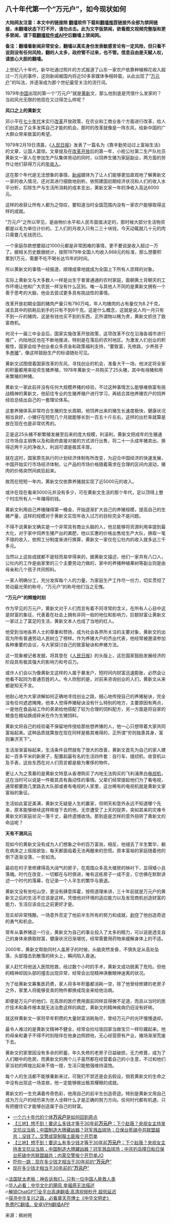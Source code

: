  <!-- 面包屑导航 --> <h2>八十年代第一个“万元户”，如今现状如何</h2> <p class="notice"><b>大陆网友注意：本文中的链接除 <a href="https://github.com/bannedbook/fanqiang" >翻墙</a>软件下载和<a href="https://github.com/killgcd/justmysocks/blob/master/README.md">翻墙推荐</a>链接外全部为禁网链接，未翻墙状态下打不开，请勿点击。此为文字版禁闻，欲看图文视频完整版和更多禁闻，请下载<a href="https://github.com/bannedbook/fanqiang">翻墙软件或APP</a>后翻墙上禁闻网。</p><p>备注：翻墙看新闻非常安全，翻墙以真实身份发表敏感言论有一定风险，但只看不说则没有任何风险，翻的人太多，政府管不过来，也不管。信息自由是天赋人权，请放心大胆的翻墙。</b></p>  <div class="entry"> <p id="conimg">上世纪八十年代，新华社通过照片的方式报道了山东一家农户依靠种植棉花收入超过一万元的事件，这则新闻被国内将近50多家媒体争相转载，从此出现了“<a href="https://www.bannedbook.org/bnews/tag/%E4%B8%87%E5%85%83%E6%88%B7/" class="st_tag internal_tag" rel="tag" title="标签 万元户 下的日志">万元户</a>”的叫法，并逐渐成为那个世纪最受关注的流行词。</p> <p>1979年<span class='wp_keywordlink_affiliate'><a href="https://www.bannedbook.org/" title="中国" target="_blank">中国</a></span>出现的第一个“万元户”就是<a href="https://www.bannedbook.org/bnews/tag/%e9%bb%84%e6%96%b0/" class="st_tag internal_tag" rel="tag" title="标签 黄新 下的日志">黄新</a>文，那么他到底是凭借什么发家的？当初风光无限的他现在又过得怎么样呢？</p> <p><strong>风口之上的黄新文</strong></p> <p>邓小平在<span class='wp_keywordlink'><a href="https://www.bannedbook.org/forum2/topic1112.html" title="北島、李陀主編： 七十年代" target="_blank">七十年代</a></span>末实行<a href="https://www.bannedbook.org/bnews/tag/%e6%94%b9%e9%9d%a9/" class="st_tag internal_tag" rel="tag" title="标签 改革 下的日志">改革</a>开放政策，在农业和工商业各个方面进行改革，给人们创造出了众多发挥自己才能的机会。那时的改革就像是一阵东风，给新中国的广大群众带来致富的希望。</p> <p>1979年2月19日清晨，《<span class='wp_keywordlink'><a href="https://www.bannedbook.org/forum2/topic109.html" title="透视人民日报" target="_blank">人民日报</a></span>》发表了一篇名为《靠辛勤劳动过上富裕生活》的文章，让国人震惊。文章提及在<a href="https://www.bannedbook.org/bnews/tag/%e6%94%b9%e9%9d%a9%e5%bc%80%e6%94%be/" class="st_tag internal_tag" rel="tag" title="标签 改革开放 下的日志">改革开放</a>后的第一年，小榄公社第二生产队社员黄新文一家人在参加生产队集体劳动的同时，以饲养生猪为家庭副业，两方面的劳作让他们获得万元的<a href="https://www.bannedbook.org/bnews/tag/%E5%B9%B4%E6%94%B6%E5%85%A5/" class="st_tag internal_tag" rel="tag" title="标签 年收入 下的日志">年收入</a>。</p> <p>这在那个年代是无法想象的事情，<span class='wp_keywordlink_affiliate'><a href="https://www.bannedbook.org/" title="新闻">新闻</a></span>媒体为了让人们能够更加直观地了解黄新文一家的收入情况，还对其进行细致地剖析。依照建国初期经济状况和人们的收入水平分析，扣除生产与生活所消耗的成本支出，黄新文家一年的净收入高达6000元。</p> <p>这样的收获让所有人都为之惊叹，要知道当时全国范围内没有一家农户能够取得这样的成就。</p> <p>“万元户”之所以罕见，是由物价水平和人民币面值决定的，那时候大部分生活物资都是以毛为单位计价的。工人们的月收入只有二三十块钱，今天动辄就几十元的肉只需要几毛钱而已。</p> <p>一个家庭存款想要超过1000元都是非常困难的事情，更不要说是收入超过一万了。据相关历史数据统计，按照1979年全国人均收入668元的标准，那么想要积累到1万元，需要不吃不喝长达15年的时间。</p> <p>所以黄新文的事情一经报道，顺理成章地就成为全国上下所有人崇拜的对象。</p> <p>实际上黄新文与大多数人一样是出生于普普通通的农村家庭，面朝黄土背朝天的工作环境让他和广大农民一样没有什么区别。唯一与其他人不同的是黄新文拥有一个善于思考的大脑，他会去尝试更多具有挑战性的事情。</p> <p>改革开放初期全国的猪肉产量只有790万吨，年人均猪肉的占有量仅为8.2千克，减去其中的损耗后到手的只有不到6千克。这是什么概念，这就是说人均一月只有不到一斤的猪肉，这是有钱也买不到的东西，正所谓物以稀为贵，黄新文抓住了致富商机。</p> <p>何况十一届三中全会后，国家实施改革开放政策，这项改革不仅在沿海各城市进行推广，内陆地区也在不断地推进，特别是在落后的农村地区。为激发人们创业的积极性，国家会给予创业者众多资金和政策福利支持，“要致富，先修路，少养孩子多<a href="https://www.bannedbook.org/bnews/tag/%E5%85%BB%E7%8C%AA/" class="st_tag internal_tag" rel="tag" title="标签 养猪 下的日志">养猪</a>”，像这样鼓励生产的标语随处可见。</p> <p>黄新文试图借着国家改革的东风，寻找创业的机会，准备大干一场，他决定将全家的积蓄都用来投资生猪养殖，1978年黄新文一共购买了25头猪，其中有母猪和用来繁殖的种猪。</p> <p>黄新文一家此前并没有任何大规模养猪的经验，不过这种事情怎么能够难倒富有挑战精神的黄新文，他前往专业的生猪养殖户进行学习，再结合其他养猪农户的饲养经验总结出自己的一套理论体系。</p> <p>这套养殖体系非常符合生猪的生长周期，他饲养出来的猪生长速度极快，健康状况相当良好，小猪仔在短短几个月就能够长到一百五十斤左右，这样的出栏率就算是放在现在也是非常优秀的。</p> <p>正是这25头猪不断繁殖发展至后来的庞大规模，利滚利，黄新文把成年的生猪通过市场自主销售以及和政府直接对接的方式进行出售，将二十一头成年猪卖出，换得近两千元的净收入，利润可谓是极其丰厚。</p> <p>就在这时，国家原先执行的计划经济体制有所改变，为迎合中国经济的快速发展，中国开始实行市场经济体制，让产品的市场价格随着需求在合理的区间内波动，猪肉的价格突然间疯狂起来。</p> <p>故而在短短一年内，黄新文仅依靠养猪就实现了近5000元的收入。</p> <p>或许在现在看来5000元并没有多少，可在黄新文生活的那个年代，足以顶得上整个村庄所有人一年赚得的钱。</p> <p>黄新文利用自己养猪赚得第一桶金，开始逐渐扩大自己的养猪规模，提高自己的生猪产量，这样的规模对于黄新文实现年收入过万的目标完全不是问题。</p> <p>不得不说黄新文确实是一个非常具有商业头脑的人，他总能够将资源利用率提到最大化，对于家中饲养生猪产出的粪肥，他以实惠的价格出售给生产大队，换取一笔不错的收入，依照工分制度来进行换算，黄新文一家仅在公社内的收入就多达三千多元。</p> <p>当然以上这些成就都不是轻而易举得来的，据黄新文描述，他们一家共有八口人，公社内的工作是由家里的三个主要劳动力做的，家中的养猪种植果树等副业则是由母亲和几个孩子共同照料。</p> <p>一家人明确分工，充分发挥每个人的力量，为家庭生产工作尽一份力，切实贯彻了劳动最光荣的称号，“万元户”的称号他们当之无愧。</p>  <p><strong>“万元户”的辉煌时刻</strong></p> <p>作为罕见的万元户，黄新文对于人们而言有着不同寻常的含义，在所有人心目中这是财富的象征，代表着在社会上拥有非同一般的地位和影响力，巨额财富让黄新文一家过上了富足的生活，黄新文本人也成了当地的红人。</p> <p>他受到当地各界人士的尊重和赞扬，成为社会各界所关注的主要对象，黄新文的出现为所有普通劳动人民树立了榜样。作为养猪大户的杰出代表，他经常被邀请参加各种重要的会议，与大家探讨自己的致富秘诀和养猪方法。</p> <p>这一现象被记者发掘，将其登在《<a href="https://www.bannedbook.org/bnews/tag/%e4%ba%ba%e6%b0%91%e6%97%a5%e6%8a%a5/" class="st_tag internal_tag" rel="tag" title="标签 人民日报 下的日志">人民日报</a>》的头版上，这在国家鼓励发展经济的阶段具有极其强大的影响力和号召力。</p> <p>或许人们会以为像黄新文这样的人属于暴发户，短时间内财富迅速膨胀，必然会让他看不起同为普通百姓的人。令人欣慰的是，对前来咨询创业的人们，黄新文从来都是知无不言。</p> <p>他耐心地为大家讲解如何正确地寻找创业之路，细心地传授自己的养猪秘诀，完全没有任何遮遮掩掩，他本人觉得养猪秘诀没有什么特别的地方，主要原因有两点，一是他在食品站工作的弟弟给他搭配了较为合理的饲料配方，另一方面是将自家的粮食在粮站换成碎米在作为生猪饲料。</p> <p>黄新文将自己的经验毫不保留地传授给那些想养猪的人，他一心只想带着大家共同富裕起来。这种品质就算放在现在同样是极其难得的，正所谓“穷则独善其身，富则兼济天下”。</p> <p>生活渐渐富裕起来，生活条件自然就有了很大的改善，黄新文首先为自己的家人建起一百多平米的新房子，配置起最有名的生活四件套：自行车、缝纫机、收音机以及手表，这些东西在对人们而言都是极为奢侈的物件。</p> <p>更让人为之羡慕的是黄新文特意从香港购买了内地无法购买的飞利浦黑白<a href="https://www.bannedbook.org/bnews/tag/%E7%94%B5%E8%A7%86%E6%9C%BA/" class="st_tag internal_tag" rel="tag" title="标签 电视机 下的日志">电视机</a>，这在当时可以说是一件极其具有轰动性的事情。父辈们经常提起他们为了看电视，通常都要跑几里路去大队部或者有电视的人家里，这台稀有的电视机就是黄新文家富裕的象征。</p> <p>生活如此富足美满，黄新文无疑是人生的赢家，但明天和意外永远不知道哪个先来，原本能够继续这样辉煌下去的他，无奈遭受了上天的捉弄，突如其来的灾难令黄新文的家庭状况一落千丈，最终遗憾收场。那到底是怎样的意外扭转了黄新文的命运呢？</p> <p><strong>天有不测风云</strong></p> <p>现如今的黄新文没有成为人们想象之中的百万富翁，相反，他褪去了半生繁华，躺在病床之上摇摇欲坠，每天都面临着无法再醒来的恐慌。原本富裕的家庭随着他的倒下逐渐没落，一贫如洗。</p>  <p>最初在村子里修建得高大阔气的房子，在周围众多高大楼房的映衬下，显得矮小且落魄。时代在改变，一切都在与时俱进，唯有这栋房子一成不变，它仿佛在默默讲述一个时代的落幕，在记录一个人半生的繁华与衰退。</p> <p>黄新文没有坐吃山空，更没有肆意挥霍，按照道理来讲，三十年前就是万元户的黄新文之后的生活不应该是这样。凭借他对环境的适应能力以及发现商机创造财富的能力，生活应该会比之前更好才是。</p> <p>现实却非常残酷，一场意外否定了他前半生所有的努力和成就，<span class='wp_keywordlink'><a href="https://www.bannedbook.org/forum2/topic21.html" title="《剥夺》 黄建民 著" target="_blank">剥夺</a></span>了他创造奇迹的勇气和机会。</p> <p>常年从事养猪这一行业，黄新文为自己的事业投入了太多的精力，可以说是透支自己的身体来换取财富，健康状况日渐堪忧，经常需要用药物来缓解身体上的不适。</p> <p>2000年，黄新文帮助同村人盖房子的时候，头脑突然发昏，不慎失足从高处坠落，头部撞击到散落的砖头上，瞬间陷入昏迷。</p> <p>家人赶忙将他送入医院抢救，经过数个小时的手术，黄新文成功脱离了危险。但他的精神却因头部的撞击出现异常，经常会出现精神涣散眼神迷离的状况。</p> <p>为了给黄新文筹集医药费，家人将多年积蓄都消耗一空，除了他曾经修建的老房子之外，家里人将能够变卖的物件都换成现金来给他治病。</p> <p>即便是万元户的他们，在高昂的医疗费用面前同样显得微不足道，而且以当时的医疗技术和条件根本就无法治愈这样的病症，黄新文的精神疾病仍旧没有好转。</p> <p>就这样黄新文一家将早年积攒的大量财富消耗殆尽，曾经万元户的光环慢慢退却。</p> <p>最令人难过的是黄新文精神不健全，经常会捡垃圾回家当做宝贝一样珍藏起来。他的母亲和妻子不得不时刻陪伴在他身边照顾他，无心经营原有产业，猪场渐渐荒废下去。</p> <p>黄新文的家里因没有多余的积蓄，年久失修的老房子日益破损，无力修葺，成为了人们眼中的危房。而黄新文的两个儿子虽然都在经营着自己的小生意，不过和他们家当初的辉煌比起来不值一提，生活只能勉强维持温饱。</p> <p>每个人的生活都不能够重新来过，可我们不禁还是会去假设，倘若黄新文的生命之中没有出现这一场变故，他一定能够做出极其耀眼的成就。</p>  <p>黄新文的一生充满着传奇色彩，他用自己的前半生创造奇迹。特别是黄新文用自己成为万元户的经历来为世人诠释什么才是正确的努力方向。任何时代都有机遇，只有把握住它才能够创造属于自己的财富。</p> <!--<div id="taboola-mid-1"></div>--><ul class='op-related-articles' title='相关阅读'> <li><a href='https://www.bannedbook.org/bnews/lifebaike/20230414/1871917.html' target='_blank'>一个六十年代的个体<b>万元户</b>是如何回到原点</a></li> <li><a href='https://www.bannedbook.org/bnews/bannedvideo/20210912/1622603.html' target='_blank'>【三地】想不到！要这么多钱才等于30年前<b>万元户</b>；下个赵薇？央视女主持发文抗议当局；中国制造大牌藏凶器？冠军溅血球场；日保台死磕中共联盟越共；没钱了，交警成穿制服土匪挨个开罚单</a></li> <li><a href='https://www.bannedbook.org/bnews/bannedvideo/20210912/1622602.html' target='_blank'>【三地】想不到！要这么有多少钱才等于30年前<b>万元户</b>；下个赵薇？央视女主持发文抗议当局；中国制造大牌藏凶器？冠军溅血球场；中共钓岛撞日船日保台死磕中共联盟越共；内蒙交警挨个开罚单JO</a></li> <li><a href='https://www.bannedbook.org/bnews/cnnews/20210911/1622191.html' target='_blank'>吓你一跳：现在多少钱才相当于30年前的“<b>万元户</b>”</a></li> <li><a href='https://www.bannedbook.org/bnews/lifebaike/20210910/1621885.html' target='_blank'>现在多少钱才相当于30年前的“<b>万元户</b>”</a></li> </ul> <p class="texttj"> 🔥<a href="https://www.bannedbook.org/bnews/ssgc/20230219/1850782.html" target="_blank">法国犹太老板：神告诉我们，只有一位中国人能救人类</a><br/> 🔥<a href="https://www.bannedbook.org/bnews/comments/20220220/1694796.html" target="_blank">华人必看：中华文化的飓风 幸福感无法描述</a><br/> 🔥<a href="https://github.com/bannedbook/fanqiang/wiki/V2ray%E6%9C%BA%E5%9C%BA" target="_blank">解锁ChatGPT|全平台高速翻墙:高清视频秒开,超低延迟</a><br/> 🔥<a href="https://www.bannedbook.org/bnews/comments/20220808/1768773.html" target="_blank">探寻中华复兴之路，必看章天亮博士《中华文明史》</a><br/> <a href="https://github.com/bannedbook/fanqiang/wiki/%E7%A6%81%E9%97%BB%E7%BD%91%E5%AE%89%E5%8D%93%E7%BF%BB%E5%A2%99%E6%96%B0%E9%97%BBAPP" target="_blank">免费PC翻墙、安卓VPN翻墙APP</a><br/> </p><p class="src-info">来源：枫树苑 </p><a name='sharetosocial'></a> <div style="margin-bottom:5px;padding-bottom:5px;clear:both"> <div id="archive-pix-1" class="banner-ads"> <!-- AuctionX Display platform tag START --> <div id="27602x728x90x621x_ADSLOT1" clicktrack="%%CLICK_URL_ESC%%"></div>  <!-- AuctionX Display platform tag END --> </div> <div id="archive-pix-2" class="banner-ads"> <!-- AuctionX Display platform tag START --> <div id="27556x300x250x621x_ADSLOT1" clicktrack="%%CLICK_URL_ESC%%" style="margin:0 auto;text-align:center"></div>  <!-- AuctionX Display platform tag END --> </div> </div>  <div id="archive-pix-1" class="banner-ads"> <!-- AuctionX Display platform tag START --> <div id="27603x728x90x621x_ADSLOT1" clicktrack="%%CLICK_URL_ESC%%"></div>  <!-- AuctionX Display platform tag END --> </div> </div><!--END ENTRY--> 